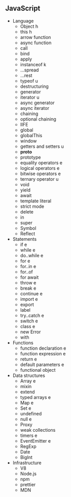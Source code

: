 ## JavaScript

- Language
  - Object h
  - this h
  - arrow function
  - async function
  - call
  - bind
  - apply
  - instanceof k
  - ...spread 
  - ...rest 
  - typeof u
  - destructuring
  - generator
  - iterator u
  - async generator
  - async iterator
  - chaining
  - optional chaining
  - IIFE
  - global
  - globalThis
  - window
  - getters and setters u
  - __proto__
  - prototype
  - equality operators e
  - logical operators e
  - bitwise operators e
  - ternary operator u
  - void 
  - yield
  - await
  - template literal
  - strict mode
  - delete
  - in
  - super
  - Symbol
  - Reflect
- Statements
  - if e
  - while e
  - do..while e
  - for e
  - for..in e
  - for..of
  - for await
  - throw e
  - break e
  - continue e
  - import e
  - export
  - label
  - try..catch e
  - switch e
  - class e
  - new Error
  - with
- Functions
  - function declaration e
  - function expression e
  - return e
  - default parameters e
  - functional object
- Data structures
  - Array e
  - mixin
  - extend
  - typed arrays e
  - Map e
  - Set e
  - undefined
  - null e
  - Proxy
  - weak collections
  - timers e
  - EventEmitter e
  - RegExp
  - Date
  - BigInt
- Infrastructure
  - V8
  - Node.js
  - npm
  - prettier
  - MDN
